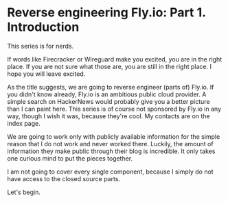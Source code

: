 # Reverse engineering Fly.io: Part 1. Introduction

This series is for nerds.

If words like Firecracker or Wireguard make you excited, you are in the right place. If you are not sure what those are, you are still in the right place. I hope you will leave excited.

As the title suggests, we are going to reverse engineer (parts of) Fly.io. If you didn't know already, Fly.io is an ambitious public cloud provider. A simple search on HackerNews would probably give you a better picture than I can paint here. This series is of course not sponsored by Fly.io in any way, though I wish it was, because they're cool. My contacts are on the index page.

We are going to work only with publicly available information for the simple reason that I do not work and never worked there. Luckily, the amount of information they make public through their blog is incredible. It only takes one curious mind to put the pieces together. 

I am not going to cover every single component, because I simply do not have access to the closed source parts.

Let's begin.

## 

